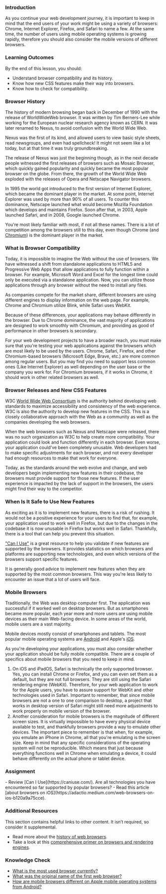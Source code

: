 ### Introduction

As you continue your web development journey, it is important to keep in mind that the end users of your work might be using a variety of browsers: Chrome, Internet Explorer, Firefox, and Safari to name a few. At the same time, the number of users using mobile operating systems is growing rapidly, therefore you should also consider the mobile versions of different browsers.

### Learning Outcomes

By the end of this lesson, you should:

- Understand browser compatibility and its history.
- Know how new CSS features make their way into browsers.
- Know how to check for compatibility.

### Browser History

<span id="first-web-browser">The history of modern browsing began back in December of 1990 with the release of WorldWideWeb browser.</span> It was written by Tim Berners-Lee while working for the European nuclear research agency known as CERN. It was later renamed to Nexus, to avoid confusion with the World Wide Web.

Nexus was the first of its kind, and allowed users to view basic style sheets, read newsgroups, and even had spellcheck! It might not seem like a lot today, but at that time it was truly groundbreaking.

The release of Nexus was just the beginning though, as in the next decade people witnessed the first releases of browsers such as Mosaic Browser, which quickly gained popularity and quickly became the most popular browser on the globe. From there, the growth of the World Wide Web exploded with the releases of Opera and Netscape Navigator browsers.

In 1995 the world got introduced to the first version of Internet Explorer, which became the dominant player in the market. At some point, Internet Explorer was used by more than 90% of all users. To counter this dominance, Netscape launched what would become Mozilla Foundation which develops and maintains Firefox. Soon after that, in 2003, Apple launched Safari, and in 2008, Google launched Chrome.

You're most likely familiar with most, if not all these names.<span id="most-used-browser"> There is a lot of competition among the browsers still to this day, even though Chrome (and [Chromium](https://en.wikipedia.org/wiki/Chromium_(web_browser))) is the dominant player in the market</span>.

### What is Browser Compatibility

Today, it is impossible to imagine the Web without the use of browsers. We have witnessed a shift from standalone applications to HTML5 and Progressive Web Apps that allow applications to fully function within a browser. For example, Microsoft Word and Excel for the longest time could only be executed via a standalone application. Now, you can utilize those applications through any browser without the need to install any files.

As companies compete for the market share, different browsers are using different engines to display information on the web page. For example, Chrome and Chromium utilize Blink, while Safari uses WebKit.

Because of these differences, your applications may behave differently in the browser. Due to Chrome dominance, the vast majority of applications are designed to work smoothly with Chromium, and providing as good of performance in other browsers is secondary.

For your web development projects to have a broader reach, you must make sure that you're testing your web applications against the browsers which are most likely to be used by the users. Chrome, Safari, Firefox, and other Chromium-based browsers (Microsoft Edge, Brave, etc.) are more common among regular users. But you may find you need to support less common ones (Like Internet Explorer) as well depending on the user base or the company you work for. For Chromium browsers, if it works in Chrome, it should work in other related browsers as well.

### Browser Releases and New CSS Features

W3C [World Wide Web Consortium](https://www.w3.org/) is the authority behind developing web standards to maximize accessibility and consistency of the web experience. W3C is also the authority to develop new features in the CSS. This is a closely collaborative approach with the Web as a community as well as the companies developing the web browsers.

When the web browsers such as Nexus and Netscape were released, there was no such organization as W3C to help create more compatibility. Your application could look and function differently in each browser. Even worse, your application could've been completely unusable. Web developers had to make specific adjustments for each browser, and not every developer had enough resources to make that work for everyone.

Today, as the standards around the web evolve and change, and web developers begin implementing new features in their codebase, the browsers must provide support for those new features. If the user experience is impacted by the lack of support in the browsers, the users might find their way to the competitor.

### When Is It Safe to Use New Features

As exciting as it is to implement new features, there is a risk of rushing. It would not be a positive experience for your users to find that, for example, your application used to work well in Firefox, but due to the changes in the codebase it is now unusable in Firefox but works well in Safari. Thankfully, there is a tool that can help you prevent this situation.

["Can I Use"](https://caniuse.com/) is a great resource to help you validate if new features are supported by the browsers. It provides statistics on which browsers and platforms are supporting new technologies, and even which versions of the browsers support specific features.

It is generally good advice to implement new features when they are supported by the most common browsers. This way you're less likely to encounter an issue that a lot of users will face.

### Mobile Browsers

Traditionally, the Web was desktop computer first. The application was successful if it worked well on desktop browsers. But as smartphones became more popular, each year more and more users are using mobile devices as their main Web-facing device. In some areas of the world, mobile users are a vast majority.

Mobile devices mostly consist of smartphones and tablets. The most popular mobile operating systems are [Android](<https://en.wikipedia.org/wiki/Android_(operating_system)>) and Apple's [iOS](https://en.wikipedia.org/wiki/IOS).

As you're developing your applications, you must also consider whether your application should be fully mobile compatible. There are a couple of specifics about mobile browsers that you need to keep in mind.

1. <span id="apple-browsers">On iOS and iPadOS, Safari is technically the only supported browser. Yes, you can install Chrome or Firefox, and you can even set them as a default, but they are not full browsers. They are still using the Safari rendering engine (WebKit). Therefore, for your web application to work for the Apple users, you have to assure support for WebKit and other technologies used in Safari.
Important to remember, that since mobile browsers are not a one to one comparison to desktop, a project that works in desktop version of Safari might still need more adjustments to work properly on mobile version of the browser.</span>
2. Another consideration for mobile browsers is the magnitude of different screen sizes. It is virtually impossible to have every physical device available to test, and thankfully browsers provide a way to emulate other devices. The important piece to remember is that when, for example, you emulate an iPhone in Chrome, all that you're emulating is the screen size. Keep in mind that any specific considerations of the operating system will not be reproducible. Which means that just because everything functions well in Chrome when emulating a device, it could behave differently on the actual phone or tablet device.

### Assignment
<div class="lesson-content__panel" markdown="1">
- Review [Can I Use](https://caniuse.com/). Are all technologies you have encountered so far supported by popular browsers?
- Read this article [about browsers on iOS](https://adactio.medium.com/web-browsers-on-ios-b120a9a75cce).
</div>

### Additional Resources
This section contains helpful links to other content. It isn’t required, so consider it supplemental.

- Read more about the [history of web browsers](https://www.taskade.com/blog/history-of-web-browsers-internet-online-productivity/).
- Take a look at this [comprehensive primer on browsers and rendering engines](https://www.html5rocks.com/en/tutorials/internals/howbrowserswork/).

### Knowledge Check

- <a class='knowledge-check-link' href="#most-used-browser">What is the most used browser currently?</a>
- <a class='knowledge-check-link' href="#first-web-browser">What was the original name of the first web browser?</a>
- <a class='knowledge-check-link' href="#apple-browsers">How are mobile browsers different on Apple mobile operating systems from Android?</a>

